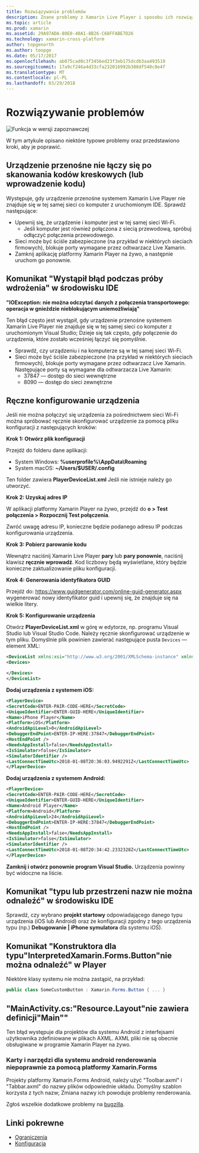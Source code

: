 ```yaml
---
title: Rozwiązywanie problemów
description: Znane problemy z Xamarin Live Player i sposobu ich rozwiązania.
ms.topic: article
ms.prod: xamarin
ms.assetid: 29A97ADA-80E0-40A1-8B26-C68FFABE7D26
ms.technology: xamarin-cross-platform
author: topgenorth
ms.author: toopge
ms.date: 05/17/2017
ms.openlocfilehash: ab075cad0c3f3456ed23f3eb175dcdb3aa493510
ms.sourcegitcommit: 17a9cf246a4d33cfa232016992b308df540c8e4f
ms.translationtype: MT
ms.contentlocale: pl-PL
ms.lasthandoff: 03/29/2018
---
```

# <a name="troubleshooting"></a>Rozwiązywanie problemów

![Funkcja w wersji zapoznawczej](~/media/shared/preview.png)

W tym artykule opisano niektóre typowe problemy oraz przedstawiono kroki, aby je poprawić.


## <a name="mobile-device-does-not-connect-after-scanning-barcode-or-entering-code"></a>Urządzenie przenośne nie łączy się po skanowania kodów kreskowych (lub wprowadzenie kodu)

Występuje, gdy urządzenie przenośne systemem Xamarin Live Player nie znajduje się w tej samej sieci co komputer z uruchomionym IDE. Sprawdź następujące:

- Upewnij się, że urządzenie i komputer jest w tej samej sieci Wi-Fi.
  - Jeśli komputer jest również połączona z siecią przewodową, spróbuj odłączyć połączenia przewodowego.
- Sieci może być ściśle zabezpieczone (na przykład w niektórych sieciach firmowych), blokuje porty wymagane przez odtwarzacz Live Xamarin.
- Zamknij aplikację platformy Xamarin Player na żywo, a następnie uruchom go ponownie.


## <a name="error-while-trying-to-deploy-message-in-ide"></a>Komunikat "Wystąpił błąd podczas próby wdrożenia" w środowisku IDE

**"IOException: nie można odczytać danych z połączenia transportowego: operacja w gnieździe nieblokującym uniemożliwiają"**

Ten błąd często jest wystąpił, gdy urządzenie przenośne systemem Xamarin Live Player nie znajduje się w tej samej sieci co komputer z uruchomionym Visual Studio; Dzieje się tak często, gdy połączenie do urządzenia, które zostało wcześniej łączyć się pomyślnie.

* Sprawdź, czy urządzeniu i na komputerze są w tej samej sieci Wi-Fi.
* Sieci może być ściśle zabezpieczone (na przykład w niektórych sieciach firmowych), blokuje porty wymagane przez odtwarzacz Live Xamarin. Następujące porty są wymagane dla odtwarzacza Live Xamarin:
  * 37847 — dostęp do sieci wewnętrzne 
  * 8090 — dostęp do sieci zewnętrzne

## <a name="manually-configure-device"></a>Ręczne konfigurowanie urządzenia

Jeśli nie można połączyć się urządzenia za pośrednictwem sieci Wi-Fi można spróbować ręcznie skonfigurować urządzenie za pomocą pliku konfiguracji z następujących kroków:

**Krok 1: Otwórz plik konfiguracji**

Przejdź do folderu dane aplikacji:

* System Windows: **%userprofile%\AppData\Roaming**
* System macOS: **~/Users/$USER/.config**

Ten folder zawiera **PlayerDeviceList.xml** Jeśli nie istnieje należy go utworzyć.

**Krok 2: Uzyskaj adres IP**

W aplikacji platformy Xamarin Player na żywo, przejdź do **o > Test połączenia > Rozpocznij Test połączenia**.

Zwróć uwagę adresu IP, konieczne będzie podanego adresu IP podczas konfigurowania urządzenia.

**Krok 3: Pobierz parowanie kodu**

Wewnątrz naciśnij Xamarin Live Player **pary** lub **pary ponownie**, naciśnij klawisz **ręcznie wprowadź**. Kod liczbowy będą wyświetlane, który będzie konieczne zaktualizowanie pliku konfiguracji.

**Krok 4: Generowania identyfikatora GUID**

Przejdź do: https://www.guidgenerator.com/online-guid-generator.aspx wygenerować nowy identyfikator guid i upewnij się, że znajduje się na wielkie litery.


**Krok 5: Konfigurowanie urządzenia**

Otwórz **PlayerDeviceList.xml** w górę w edytorze, np. programu Visual Studio lub Visual Studio Code. Należy ręcznie skonfigurować urządzenie w tym pliku. Domyślnie plik powinien zawierać następujące pusta `Devices` — element XML:

```xml
<DeviceList xmlns:xsi="http://www.w3.org/2001/XMLSchema-instance" xmlns:xsd="http://www.w3.org/2001/XMLSchema">
<Devices>

</Devices>
</DeviceList>
```

**Dodaj urządzenia z systemem iOS:**

```xml
<PlayerDevice>
<SecretCode>ENTER-PAIR-CODE-HERE</SecretCode>
<UniqueIdentifier>ENTER-GUID-HERE</UniqueIdentifier>
<Name>iPhone Player</Name>
<Platform>iOS</Platform>
<AndroidApiLevel>0</AndroidApiLevel>
<DebuggerEndPoint>ENTER-IP-HERE:37847</DebuggerEndPoint>
<HostEndPoint />
<NeedsAppInstall>false</NeedsAppInstall>
<IsSimulator>false</IsSimulator>
<SimulatorIdentifier />
<LastConnectTimeUtc>2018-01-08T20:36:03.9492291Z</LastConnectTimeUtc>
</PlayerDevice>
```


**Dodaj urządzenia z systemem Android:**

```xml
<PlayerDevice>
<SecretCode>ENTER-PAIR-CODE-HERE</SecretCode>
<UniqueIdentifier>ENTER-GUID-HERE</UniqueIdentifier>
<Name>Android Player</Name>
<Platform>Android</Platform>
<AndroidApiLevel>24</AndroidApiLevel>
<DebuggerEndPoint>ENTER-IP-HERE:37847</DebuggerEndPoint>
<HostEndPoint />
<NeedsAppInstall>false</NeedsAppInstall>
<IsSimulator>false</IsSimulator>
<SimulatorIdentifier />
<LastConnectTimeUtc>2018-01-08T20:34:42.2332328Z</LastConnectTimeUtc>
</PlayerDevice>
```

**Zamknij i otwórz ponownie program Visual Studio.** Urządzenia powinny być widoczne na liście.


## <a name="type-or-namespace-cannot-be-found-message-in-ide"></a>Komunikat "typu lub przestrzeni nazw nie można odnaleźć" w środowisku IDE

Sprawdź, czy wybrano **projekt startowy** odpowiadającego danego typu urządzenia (iOS lub Android) oraz że konfiguracji zgodny z tego urządzenia typu (np.) **Debugowanie | iPhone symulatora** dla systemu iOS).

## <a name="constructor-on-type-interpretedxamarinformsbutton-not-found-message-in-player"></a>Komunikat "Konstruktora dla typu"InterpretedXamarin.Forms.Button"nie można odnaleźć" w Player

Niektóre klasy systemu nie można zastąpić, na przykład:

```csharp
public class SomeCustomButton : Xamarin.Forms.Button { ... }
```

## <a name="mainactivitycs-resourcelayout-does-not-contain-a-definition-for-main"></a>"MainActivity.cs:"Resource.Layout"nie zawiera definicji"Main""

Ten błąd występuje dla projektów dla systemu Android z interfejsami użytkownika zdefiniowane w plikach AXML.
AXML pliki nie są obecnie obsługiwane w programie Xamarin Player na żywo.

### <a name="android-toolbar-and-tabs-render-incorrectly-using-xamarinforms"></a>Karty i narzędzi dla systemu android renderowania niepoprawnie za pomocą platformy Xamarin.Forms

Projekty platformy Xamarin.Forms Android, należy użyć "Toolbar.axml" i "Tabbar.axml" do nazwy plików odpowiednie układu. Domyślny szablon korzysta z tych nazw; Zmiana nazwy ich powoduje problemy renderowania.


Zgłoś wszelkie dodatkowe problemy na [bugzilla](https://aka.ms/live-player-report-issue).


## <a name="related-links"></a>Linki pokrewne

- [Ograniczenia](~/tools/live-player/limitations.md)
- [Konfiguracja](~/tools/live-player/install.md)
